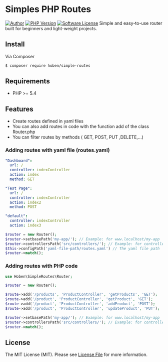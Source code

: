 Simples PHP Routes
=========================
[![Author](https://img.shields.io/badge/author-hoben-blue.svg)](https://github.com/Hoben)
[![PHP Version](https://img.shields.io/badge/php-%3E%3D5.4-green.svg)](https://github.com/Hoben)
[![Software License](https://img.shields.io/badge/license-MIT-brightgreen.svg?style=flat-square)](LICENSE.md)
Simple and easy-to-use router built for beginners and light-weight projects.

Install
--------
Via Composer
``` bash
$ composer require hoben/simple-routes
```

Requirements
--------
* PHP >= 5.4

Features
--------

* Create routes defined in yaml files
* You can also add routes in code with the function add of the class Router.php
* You can filter routes by methods ( GET, POST, PUT ,DELETE,...)

### Adding routes with yaml file (routes.yaml)
```yaml
"Dashboard":
  url: /
  controller: indexController
  action: index
  method: GET

"Test Page":
  url: /
  controller: indexController
  action: index2
  method: POST

"default":
  controller: indexController
  action: index3
```
```php
$router = new Router();
$router->setbasePath('my-app/'); // Example: for www.localhost/my-app
$router->controllersPath('src/controllers/'); // Example: for controllers in www.localhost/my-app/src/controllers
$this->configPath('yaml-file-path/routes.yaml') // The yaml file path
$router->match();
```
### Adding routes with PHP code
```php
use Hoben\SimpleRoutes\Router;

$router = new Router();

$route->add('/products', 'ProductController', 'getProducts', 'GET');
$route->add('/product', 'ProductController', 'getProduct', 'GET');
$route->add('/product', 'ProductController', 'addProduct', 'POST');
$route->add('/product', 'ProductController', 'updateProduct', 'PUT');

$router->setbasePath('my-app/'); // Example: for www.localhost/my-app
$router->controllersPath('src/controllers/'); // Example: for controllers in www.localhost/my-app/src/controllers
$router->match();
```

License
--------
The MIT License (MIT). Please see [License File](https://github.com/hoben/simple-routes/master/LICENSE.md) for more information.

